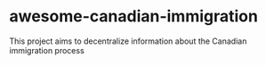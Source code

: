 # awesome-canadian-immigration
This project aims to decentralize information about the Canadian immigration process
